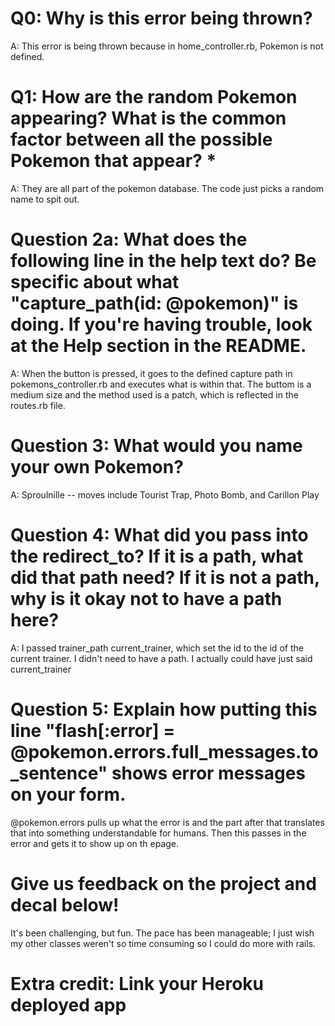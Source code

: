 # Q0: Why is this error being thrown?
A: This error is being thrown because in home_controller.rb, Pokemon is not defined.

# Q1: How are the random Pokemon appearing? What is the common factor between all the possible Pokemon that appear? *
A: They are all part of the pokemon database. The code just picks a random name to spit out.

# Question 2a: What does the following line in the help text do? Be specific about what "capture_path(id: @pokemon)" is doing. If you're having trouble, look at the Help section in the README.
A: When the button is pressed, it goes to the defined capture path in pokemons_controller.rb and executes what is within that. The buttom is a medium size and the method used is a patch, which is reflected in the routes.rb file.

# Question 3: What would you name your own Pokemon?
A: Sproulnille -- moves include Tourist Trap, Photo Bomb, and Carillon Play

# Question 4: What did you pass into the redirect_to? If it is a path, what did that path need? If it is not a path, why is it okay not to have a path here?
A: I passed trainer_path current_trainer, which set the id to the id of the current trainer. I didn't need to have a path. I actually could have just said current_trainer

# Question 5: Explain how putting this line "flash[:error] = @pokemon.errors.full_messages.to_sentence" shows error messages on your form.
@pokemon.errors pulls up what the error is and the part after that translates that into something understandable for humans. Then this passes in the error and gets it to show up on th epage.

# Give us feedback on the project and decal below!
It's been challenging, but fun. The pace has been manageable; I just wish my other classes weren't so time consuming so I could do more with rails.

# Extra credit: Link your Heroku deployed app
